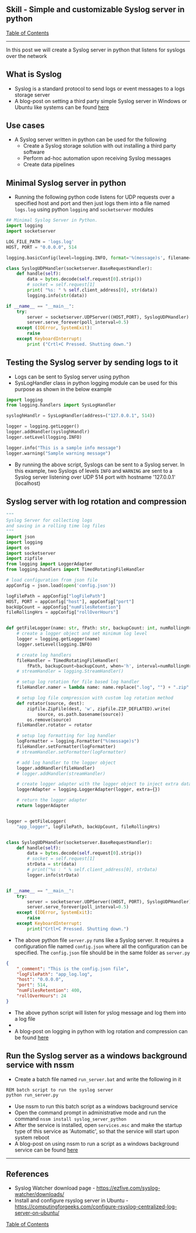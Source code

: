 ## Skill - Simple and customizable Syslog server in python

[Table of Contents](https://nagasudhir.blogspot.com/2020/04/taming-python-table-of-contents.html)

<hr>

In this post we will create a Syslog server in python that listens for syslogs over the network

## What is Syslog
* Syslog is a standard protocol to send logs or event messages to a logs storage server
* A blog-post on setting a third party simple Syslog server in Windows or Ubuntu like systems can be found [here](https://nagasudhir.blogspot.com/2023/01/simple-syslog-server-setup-in-windows.html) 

## Use cases
* A Syslog server written in python can be used for the following 
	* Create a Syslog storage solution with out installing a third party software 
	* Perform ad-hoc automation upon receiving Syslog messages
	* Create data pipelines

## Minimal Syslog server in python
* Running the following python code listens for UDP requests over a specified host and port and then just logs them into a file named `logs.log` using python `logging` and `socketserver` modules

```py
## Minimal Syslog Server in Python.
import logging
import socketserver

LOG_FILE_PATH = 'logs.log'
HOST, PORT = "0.0.0.0", 514

logging.basicConfig(level=logging.INFO, format='%(message)s', filename=LOG_FILE_PATH, filemode='a')

class SyslogUDPHandler(socketserver.BaseRequestHandler):
	def handle(self):
		data = bytes.decode(self.request[0].strip())
		# socket = self.request[1]
		print( "%s: " % self.client_address[0], str(data))
		logging.info(str(data))

if __name__ == "__main__":
	try:
		server = socketserver.UDPServer((HOST,PORT), SyslogUDPHandler)
		server.serve_forever(poll_interval=0.5)
	except (IOError, SystemExit):
		raise
	except KeyboardInterrupt:
		print ("Crtl+C Pressed. Shutting down.")

```

## Testing the Syslog server by sending logs to it
* Logs can be sent to Syslog server using python
* SysLogHandler class in python logging module can be used for this purpose as shown in the below example 

```py
import logging
from logging.handlers import SysLogHandler

sysloghHandlr = SysLogHandler(address=("127.0.0.1", 514))

logger = logging.getLogger()
logger.addHandler(sysloghHandlr)
logger.setLevel(logging.INFO)

logger.info("This is a sample info message")
logger.warning("Sample warning message")

```
* By running the above script, Syslogs can be sent to a Syslog server. In this example, two Syslogs of levels `INFO` and `WARNING` are sent to a Syslog server listening over UDP 514 port with hostname '127.0.0.1' (localhost)

## Syslog server with log rotation and compression
```py
"""
Syslog Server for collecting logs
and saving in a rolling time log files
"""
import json
import logging
import os
import socketserver
import zipfile
from logging import LoggerAdapter
from logging.handlers import TimedRotatingFileHandler

# load configuration from json file
appConfig = json.load(open('config.json'))

logFilePath = appConfig["logFilePath"]
HOST, PORT = appConfig["host"], appConfig["port"]
backUpCount = appConfig["numFilesRetention"]
fileRollingHrs = appConfig["rollOverHours"]


def getFileLogger(name: str, fPath: str, backupCount: int, numRollingHrs: int) -> LoggerAdapter:
    # create a logger object and set minimum log level
    logger = logging.getLogger(name)
    logger.setLevel(logging.INFO)

    # create log handlers
    fileHandler = TimedRotatingFileHandler(
        fPath, backupCount=backupCount, when='h', interval=numRollingHrs)
    # streamHandler = logging.StreamHandler()

    # setup log rotation for file based log handler
    fileHandler.namer = lambda name: name.replace(".log", "") + ".zip"

    # setup log file compression with custom log rotation method
    def rotator(source, dest):
        zipfile.ZipFile(dest, 'w', zipfile.ZIP_DEFLATED).write(
            source, os.path.basename(source))
        os.remove(source)
    fileHandler.rotator = rotator

    # setup log formatting for log handler
    logFormatter = logging.Formatter("%(message)s")
    fileHandler.setFormatter(logFormatter)
    # streamHandler.setFormatter(logFormatter)

    # add log handler to the logger object
    logger.addHandler(fileHandler)
    # logger.addHandler(streamHandler)

    # create logger adapter with the logger object to inject extra data if required
    loggerAdapter = logging.LoggerAdapter(logger, extra={})

    # return the logger adapter
    return loggerAdapter


logger = getFileLogger(
    "app_logger", logFilePath, backUpCount, fileRollingHrs)


class SyslogUDPHandler(socketserver.BaseRequestHandler):
    def handle(self):
        data = bytes.decode(self.request[0].strip())
        # socket = self.request[1]
        strData = str(data)
        # print("%s : " % self.client_address[0], strData)
        logger.info(strData)


if __name__ == "__main__":
    try:
        server = socketserver.UDPServer((HOST, PORT), SyslogUDPHandler)
        server.serve_forever(poll_interval=0.5)
    except (IOError, SystemExit):
        raise
    except KeyboardInterrupt:
        print("Crtl+C Pressed. Shutting down.")

```
* The above python file `server.py` runs like a Syslog server. It requires a configuration file named `config.json` where all the configuration can be specified. The `config.json` file should be in the same folder as `server.py`

```json
{
    "_comment": "This is the config.json file",
    "logFilePath": "app_log.log",
    "host": "0.0.0.0",
    "port": 514,
    "numFilesRetention": 400,
    "rollOverHours": 24
}
```

* The above python script will listen for yslog message and log them into a log file
* 
* A blog-post on logging in python with log rotation and compression can be found [here](https://nagasudhir.blogspot.com/2022/11/logging-in-python.html)

## Run the Syslog server as a windows background service with nssm
* Create a batch file named `run_server.bat` and write the following in it

```bash
REM batch script to run the syslog server
python run_server.py
```

* Use nssm to run this batch script as a windows background service
* Open the command prompt in administrative mode and run the command `nssm install syslog_server_python`
* After the service is installed, open `services.msc` and make the startup type of this service as 'Automatic', so that the service will start upon system reboot
* A blog-post on using nssm to run a script as a windows background service can be found [here](https://nagasudhir.blogspot.com/2022/09/run-python-flask-server-as-windows.html)

<hr/>

## References
* Syslog Watcher download page - https://ezfive.com/syslog-watcher/downloads/
* Install and configure rsyslog server in Ubuntu - https://computingforgeeks.com/configure-rsyslog-centralized-log-server-on-ubuntu/

[Table of Contents](https://nagasudhir.blogspot.com/2020/04/taming-python-table-of-contents.html)


<!--stackedit_data:
eyJoaXN0b3J5IjpbLTY4NTI0NzQ3MSwtMTMyMzc5NDgyMywtMT
EyOTUzMzI0MCwtMTYyNzI5ODQ1MiwtMTYxODkwNTQ4MywtMzUw
OTIzOTI4LDQ2OTI4NTE3LC0xODk2MDkzNzMwLC0xMzU3MzQ4OD
AzXX0=
-->